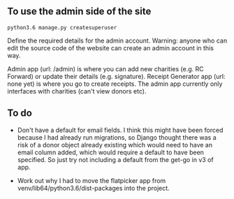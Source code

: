 ## To use the admin side of the site

```
python3.6 manage.py createsuperuser
```

Define the required details for the admin account. Warning: anyone who can edit
the source code of the website can create an admin account in this way.

Admin app (url: /admin) is where you can add new charities (e.g. RC Forward)
or update their details (e.g. signature). Receipt Generator app (url: none yet)
is where you go to create receipts. The admin app currently only interfaces with
charities (can't view donors etc).

##  To do

- Don't have a default for email fields. I think this might have been forced
because I had already run migrations, so Django thought there was a risk of
a donor object already existing which would need to have an email column added,
which would require a default to have been specified. So just try not including
a default from the get-go in v3 of app.

- Work out why I had to move the flatpicker app from
venv/lib64/python3.6/dist-packages into the project.